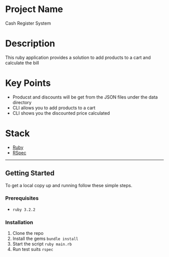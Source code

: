 # Project Name
Cash Register System

# Description

This ruby application provides a solution to add products to a cart and calculate the bill

# Key Points

- Producst and discounts will be get from the JSON files under the data directory
- CLI allows you to add products to a cart
- CLI shows you the discounted price calculated

# Stack

* [Ruby](https://www.ruby-lang.org/en/)
* [RSpec](https://github.com/rspec/rspec-rails)

------------

## Getting Started

To get a local copy up and running follow these simple steps.

### Prerequisites

* `ruby 3.2.2`

### Installation

1. Clone the repo
2. Install the gems
`bundle install`
5. Start the script
`ruby main.rb`
6. Run test suits
`rspec`
